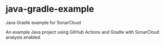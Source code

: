 # java-gradle-example
Java Gradle example for SonarCloud

An example Java project using GitHub Actions and Gradle with SonarCloud analysis enabled.

